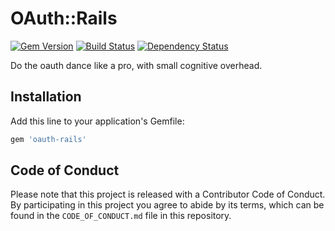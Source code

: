 # OAuth::Rails

[![Gem Version](https://badge.fury.io/rb/oauth-rails.png)](http://badge.fury.io/rb/oauth-rails)
[![Build Status](https://travis-ci.org/thefrontside/oauth-rails.png?branch=master)](https://travis-ci.org/thefrontside/oauth-rails)
[![Dependency Status](https://gemnasium.com/thefrontside/oauth-rails.png)](https://gemnasium.com/thefrontside/oauth-rails)

Do the oauth dance like a pro, with small cognitive overhead. 

## Installation

Add this line to your application's Gemfile:

```ruby
gem 'oauth-rails'
```




## Code of Conduct
Please note that this project is released with a Contributor Code of
Conduct. By participating in this project you agree to abide by its
terms, which can be found in the `CODE_OF_CONDUCT.md` file in this
repository.
